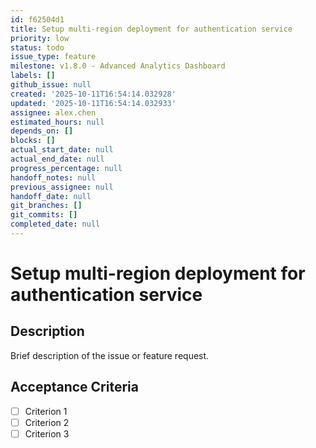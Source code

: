 ```yaml
---
id: f62504d1
title: Setup multi-region deployment for authentication service
priority: low
status: todo
issue_type: feature
milestone: v1.8.0 - Advanced Analytics Dashboard
labels: []
github_issue: null
created: '2025-10-11T16:54:14.032928'
updated: '2025-10-11T16:54:14.032933'
assignee: alex.chen
estimated_hours: null
depends_on: []
blocks: []
actual_start_date: null
actual_end_date: null
progress_percentage: null
handoff_notes: null
previous_assignee: null
handoff_date: null
git_branches: []
git_commits: []
completed_date: null
---
```


# Setup multi-region deployment for authentication service

## Description

Brief description of the issue or feature request.

## Acceptance Criteria

- [ ] Criterion 1
- [ ] Criterion 2
- [ ] Criterion 3